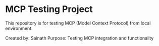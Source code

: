 # MCP Testing Project

This repository is for testing MCP (Model Context Protocol) from local environment.

Created by: Sainath
Purpose: Testing MCP integration and functionality